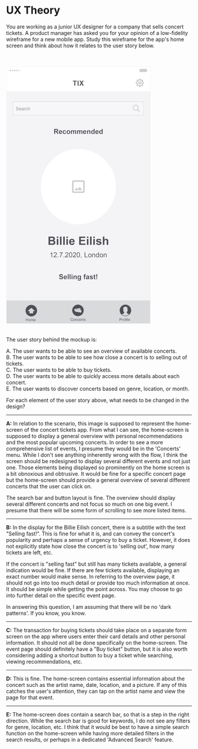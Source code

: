 # UX Theory

You are working as a junior UX designer for a company that sells concert tickets. A product manager has asked you for your opinion of a low-fidelity wireframe for a new mobile app. Study this wireframe for the app's home screen and think about how it relates to the user story below.

\
\
![Wireframe Mockup](./mockup.png)

\
The user story behind the mockup is:

A. The user wants to be able to see an overview of available concerts.  
B. The user wants to be able to see how close a concert is to selling out of tickets.  
C. The user wants to be able to buy tickets.  
D. The user wants to be able to quickly access more details about each concert.  
E. The user wants to discover concerts based on genre, location, or month.

For each element of the user story above, what needs to be changed in the design?

---

**A:** In relation to the scenario, this image is supposed to represent the home-screen of the concert tickets app. From what I can see, the home-screen is supposed to display a general overview with personal recommendations and the most popular upcoming concerts. In order to see a more comprehensive list of events, I presume they would be in the 'Concerts' menu. While I don't see anything inherently wrong with the flow, I think the screen should be redesigned to display several different events and not just one. Those elements being displayed so prominently on the home screen is a bit obnoxious and obtrusive. It would be fine for a specific concert page but the home-screen should provide a general overview of several different concerts that the user can click on.

The search bar and button layout is fine. The overview should display several different concerts and not focus so much on one big event. I presume that there will be some form of scrolling to see more listed items.

---

**B:** In the display for the Billie Eilish concert, there is a subtitle with the text "Selling fast!". This is fine for what it is, and can convey the concert's popularity and perhaps a sense of urgency to buy a ticket. However, it does not explicitly state how close the concert is to 'selling out', how many tickets are left, etc.

If the concert is "selling fast" but still has many tickets available, a general indication would be fine. If there are few tickets available, displaying an exact number would make sense. In referring to the overview page, it should not go into too much detail or provide too much information at once. It should be simple while getting the point across. You may choose to go into further detail on the specific event page.

In answering this question, I am assuming that there will be no 'dark patterns'. If you know, you know.

---

**C:** The transaction for buying tickets should take place on a separate form screen on the app where users enter their card details and other personal information. It should not all be done specifically on the home-screen. The event page should definitely have a "Buy ticket" button, but it is also worth considering adding a shortcut button to buy a ticket while searching, viewing recommendations, etc.

---

**D:** This is fine. The home-screen contains essential information about the concert such as the artist name, date, location, and a picture. If any of this catches the user's attention, they can tap on the artist name and view the page for that event.

---

**E:** The home-screen does contain a search bar, so that is a step in the right direction. While the search bar is good for keywords, I do not see any filters for genre, location, etc. I think that it would be best to have a simple search function on the home-screen while having more detailed filters in the search results, or perhaps in a dedicated 'Advanced Search' feature.
